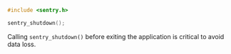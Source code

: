 ```c
#include <sentry.h>

sentry_shutdown();
```

Calling `sentry_shutdown()` before exiting the application is critical to avoid
data loss.
